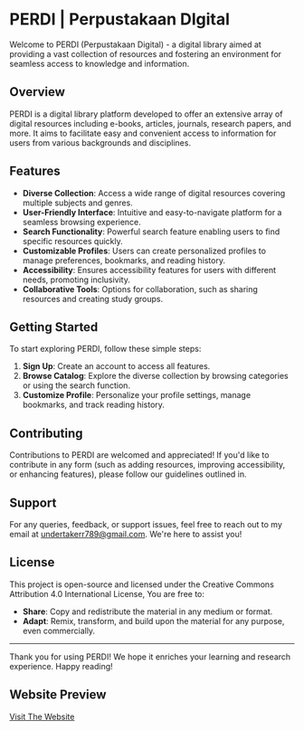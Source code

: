 # PERDI | Perpustakaan DIgital

Welcome to PERDI (Perpustakaan Digital) - a digital library aimed at providing a vast collection of resources and fostering an environment for seamless access to knowledge and information.

## Overview

PERDI is a digital library platform developed to offer an extensive array of digital resources including e-books, articles, journals, research papers, and more. It aims to facilitate easy and convenient access to information for users from various backgrounds and disciplines.

## Features

- **Diverse Collection**: Access a wide range of digital resources covering multiple subjects and genres.
- **User-Friendly Interface**: Intuitive and easy-to-navigate platform for a seamless browsing experience.
- **Search Functionality**: Powerful search feature enabling users to find specific resources quickly.
- **Customizable Profiles**: Users can create personalized profiles to manage preferences, bookmarks, and reading history.
- **Accessibility**: Ensures accessibility features for users with different needs, promoting inclusivity.
- **Collaborative Tools**: Options for collaboration, such as sharing resources and creating study groups.

## Getting Started

To start exploring PERDI, follow these simple steps:
1. **Sign Up**: Create an account to access all features.
2. **Browse Catalog**: Explore the diverse collection by browsing categories or using the search function.
3. **Customize Profile**: Personalize your profile settings, manage bookmarks, and track reading history.

## Contributing

Contributions to PERDI are welcomed and appreciated! If you'd like to contribute in any form (such as adding resources, improving accessibility, or enhancing features), please follow our guidelines outlined in.

## Support

For any queries, feedback, or support issues, feel free to reach out to my email at [undertakerr789@gmail.com](undertakerr789@gmail.com). We're here to assist you!

## License

This project is open-source and licensed under the Creative Commons Attribution 4.0 International License, You are free to:

- **Share**: Copy and redistribute the material in any medium or format.
- **Adapt**: Remix, transform, and build upon the material for any purpose, even commercially.

---

Thank you for using PERDI! We hope it enriches your learning and research experience. Happy reading!

## Website Preview

[Visit The Website](https://mmthariq.github.io/perdi.github.io/)

